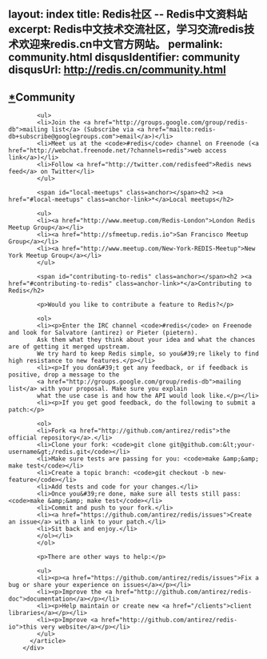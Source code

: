 
layout: index
title: Redis社区 -- Redis中文资料站
excerpt: Redis中文技术交流社区，学习交流redis技术欢迎来redis.cn中文官方网站。
permalink: community.html
disqusIdentifier: community
disqusUrl: http://redis.cn/community.html
---

<div class='text'>
          <article id='topic'>
            <span id="community" class=anchor></span><h1 ><a href="#community" class=anchor-link>*</a>Community</h1>
            
            <ul>
            <li>Join the <a href="http://groups.google.com/group/redis-db">mailing list</a> (Subscribe via <a href="mailto:redis-db+subscribe@googlegroups.com">email</a>)</li>
            <li>Meet us at the <code>#redis</code> channel on Freenode (<a href="http://webchat.freenode.net/?channels=redis">web access link</a>)</li>
            <li>Follow <a href="http://twitter.com/redisfeed">Redis news feed</a> on Twitter</li>
            </ul>
            
            <span id="local-meetups" class=anchor></span><h2 ><a href="#local-meetups" class=anchor-link>*</a>Local meetups</h2>
            
            <ul>
            <li><a href="http://www.meetup.com/Redis-London">London Redis Meetup Group</a></li>
            <li><a href="http://sfmeetup.redis.io">San Francisco Meetup Group</a></li>
            <li><a href="http://www.meetup.com/New-York-REDIS-Meetup">New York Meetup Group</a></li>
            </ul>
            
            <span id="contributing-to-redis" class=anchor></span><h2 ><a href="#contributing-to-redis" class=anchor-link>*</a>Contributing to Redis</h2>
            
            <p>Would you like to contribute a feature to Redis?</p>
            
            <ol>
            <li><p>Enter the IRC channel <code>#redis</code> on Freenode and look for Salvatore (antirez) or Pieter (pietern).
            Ask them what they think about your idea and what the chances are of getting it merged upstream.
            We try hard to keep Redis simple, so you&#39;re likely to find high resistance to new features.</p></li>
            <li><p>If you don&#39;t get any feedback, or if feedback is positive, drop a message to the
            <a href="http://groups.google.com/group/redis-db">mailing list</a> with your proposal. Make sure you explain
            what the use case is and how the API would look like.</p></li>
            <li><p>If you get good feedback, do the following to submit a patch:</p>
            
            <ol>
            <li>Fork <a href="http://github.com/antirez/redis">the official repository</a>.</li>
            <li>Clone your fork: <code>git clone git@github.com:&lt;your-username&gt;/redis.git</code></li>
            <li>Make sure tests are passing for you: <code>make &amp;&amp; make test</code></li>
            <li>Create a topic branch: <code>git checkout -b new-feature</code></li>
            <li>Add tests and code for your changes.</li>
            <li>Once you&#39;re done, make sure all tests still pass: <code>make &amp;&amp; make test</code></li>
            <li>Commit and push to your fork.</li>
            <li><a href="https://github.com/antirez/redis/issues">Create an issue</a> with a link to your patch.</li>
            <li>Sit back and enjoy.</li>
            </ol></li>
            </ol>
            
            <p>There are other ways to help:</p>
            
            <ul>
            <li><p><a href="https://github.com/antirez/redis/issues">Fix a bug or share your experience on issues</a></p></li>
            <li><p>Improve the <a href="http://github.com/antirez/redis-doc">documentation</a></p></li>
            <li><p>Help maintain or create new <a href="/clients">client libraries</a></p></li>
            <li><p>Improve <a href="http://github.com/antirez/redis-io">this very website</a></p></li>
            </ul>
          </article>
        </div>
        